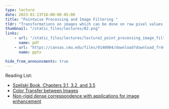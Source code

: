 ```yaml
---
type: lecture
date: 2023-01-23T16:00:00-05:00
title: "Pointwise Processing and Image Filtering "
tldr: "Transformations on images which can be done on raw pixel values as well as image filtering techniques"
thumbnail: "/static_files/lectures/02.png"
links:
    - url: "/static_files/lectures/lecture2_point_processing_image_filtering.pdf"
      name: pdf
    - url: "https://canvas.cmu.edu/files/9140004/download?download_frd=1"
      name: pptx

hide_from_announcments: true
---
```

Reading List:
- [Szeliski Book, Chapters 3.1, 3.2, and 3.5](https://szeliski.org/Book/)
- [Color Transfer between Images](https://www.cs.tau.ac.il/~turkel/imagepapers/ColorTransfer.pdf)
- [Non-rigid dense correspondence with applications for image enhancement](https://dl.acm.org/doi/10.1145/1964921.1964965)
